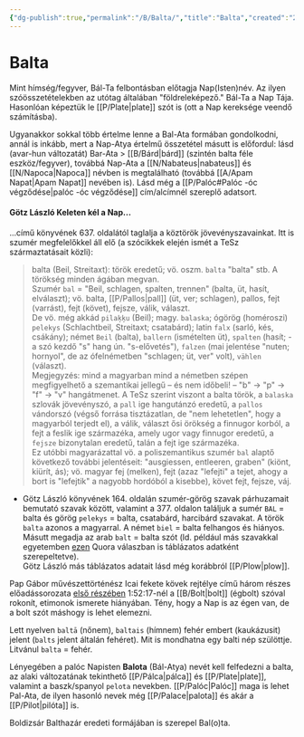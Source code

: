 ```yaml
---
{"dg-publish":true,"permalink":"/B/Balta/","title":"Balta","created":"2023-11-09T04:42","updated":"2025-06-07T19:47"}
---
```



# Balta

Mint hímség/fegyver, Bál-Ta felbontásban előtagja Nap(Isten)név. Az ilyen szóösszetételekben az utótag általában "földreleképező." Bál-Ta a Nap Tája. Hasonlóan képeztük le [[P/Plate\|plate]] szót is (ott a Nap kereksége veendő számításba).  

Ugyanakkor sokkal több értelme lenne a Bal-Ata formában gondolkodni, annál is inkább, mert a Nap-Atya értelmű összetétel másutt is előfordul: lásd (avar-hun változatát) Bar-Ata > [[B/Bárd\|bárd]] (szintén balta féle eszköz/fegyver), továbbá Nap-Ata a [[N/Nabateus\|nabateus]] és [[N/Napoca\|Napoca]] névben is megtalálható (továbbá [[A/Apam Napat\|Apam Napat]] nevében is). Lásd még a [[P/Palóc#Palóc -óc végződése\|palóc -óc végződése]] cím/alcímnél szereplő adatsort.  

#### Götz László Keleten kél a Nap...

...című könyvének 637. oldalától taglalja a köztörök jövevényszavainkat. Itt is szumér megfelelőkkel áll elő (a szócikkek elején ismét a TeSz származtatásait közli):
> balta (Beil, Streitaxt): török eredetű; vö. oszm. `balta` "balta" stb. A törökség minden ágában megvan.  
> Szumér `bal` = "Beil, schlagen, spalten, trennen" (balta, üt, hasít, elválaszt); vö. balta, [[P/Pallos\|pall]] (üt, ver; schlagen), pallos, fejt (varrást), fejt (követ), fejsze, válik, választ.  
> De vö. még akkád `pilaķķu` (Beil); magy. `balaska`; ógörög (homéroszi) `pelekys` (Schlachtbeil, Streitaxt; csatabárd); latin `falx` (sarló, kés, csákány); német `Beil` (balta), `ballern` (ismételten üt), `spalten` (hasít; - a szó kezdő "s" hang ún. "s-elővetés"), `falzen` (mai jelentése "nuten; hornyol", de az ófelnémetben "schlagen; üt, ver" volt), `vählen` (választ).  
> Megjegyzés: mind a magyarban mind a németben szépen megfigyelhető a szemantikai jellegű – és nem időbeli! – "b" → "p" → "f" → "v" hangátmenet. A TeSz szerint viszont a balta török, a `balaska` szlovák jövevényszó, a `pall` ige hangutánzó eredetű, a `pallos` vándorszó (végső forrása tisztázatlan, de "nem lehetetlen", hogy a magyarból terjedt el), a válik, választ ősi örökség a finnugor korból, a fejt a feslik ige származéka, amely ugor vagy finnugor eredetű, a `fejsze` bizonytalan eredetű, talán a fejt ige származéka.  
> Ez utóbbi magyarázattal vö. a poliszemantikus szumér `bal` alaptő következő további jelentéseit: "ausgiessen, entleeren, graben" (kiönt, kiürít, ás); vö. magyar fej (melken), fejt (azaz "lefejti" a tejet, ahogy a bort is "lefejtik" a nagyobb hordóból a kisebbe), követ fejt, fejsze, váj.  
- Götz László könyvének 164. oldalán szumér-görög szavak párhuzamait bemutató szavak között, valamint a 377. oldalon találjuk a sumér `BAL` = balta és görög `pelekys` = balta, csatabárd, harcibárd szavakat. A török `balta` azonos a magyarral. A német `biel` = balta felhangos és hiányos. <br/>
Másutt megadja az arab `balt` = balta szót (ld. például más szavakkal egyetemben [ezen](https://qr.ae/pvlkLa) Quora válaszban is táblázatos adatként szerepeltetve). <br/>
Götz László más táblázatos adatait lásd még korábbról [[P/Plow\|plow]].  

Pap Gábor művészettörténész Icai fekete kövek rejtélye című három részes előadássorozata [első részében](https://youtube.com/watch?v=EkK4R1UaIEY) 1:52:17-nél a [[B/Bolt\|bolt]] (égbolt) szóval rokonít, etimonok ismerete hiányában. Tény, hogy a Nap is az égen van, de a bolt szót máshogy is lehet elemezni.  

Lett nyelven `baltā` (nőnem), `baltais` (hímnem) fehér embert (kaukázusit) jelent (`balts` jelent általán fehéret). Mit is mondhatna egy balti nép szülöttje. Litvánul `balta` = fehér.  

Lényegében a palóc Napisten **Balota** (Bál-Atya) nevét kell felfedezni a balta, az alaki változatának tekinthető [[P/Pálca\|pálca]] és [[P/Plate\|plate]], valamint a baszk/spanyol `pelota` nevekben. [[P/Palóc\|Palóc]] maga is lehet Pal-Ata, de ilyen hasonló nevek még [[P/Palace\|palota]] és akár a [[P/Pilot\|pilóta]] is.  

Boldizsár Balthazár eredeti formájában is szerepel Bal(o)ta.  